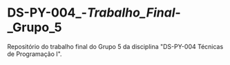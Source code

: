 # DS-PY-004_-_Trabalho_Final_-_Grupo_5
Repositório do trabalho final do Grupo 5 da disciplina "DS-PY-004 Técnicas de Programação I".
